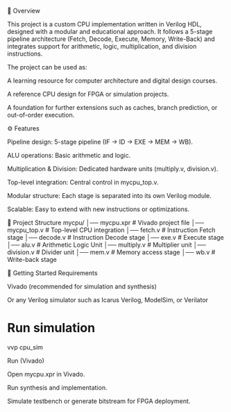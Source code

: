 📌 Overview

This project is a custom CPU implementation written in Verilog HDL, designed with a modular and educational approach.
It follows a 5-stage pipeline architecture (Fetch, Decode, Execute, Memory, Write-Back) and integrates support for arithmetic, logic, multiplication, and division instructions.

The project can be used as:

A learning resource for computer architecture and digital design courses.

A reference CPU design for FPGA or simulation projects.

A foundation for further extensions such as caches, branch prediction, or out-of-order execution.

⚙️ Features

Pipeline design: 5-stage pipeline (IF → ID → EXE → MEM → WB).

ALU operations: Basic arithmetic and logic.

Multiplication & Division: Dedicated hardware units (multiply.v, division.v).

Top-level integration: Central control in mycpu_top.v.

Modular structure: Each stage is separated into its own Verilog module.

Scalable: Easy to extend with new instructions or optimizations.

📂 Project Structure
mycpu/
│── mycpu.xpr        # Vivado project file
│── mycpu_top.v      # Top-level CPU integration
│── fetch.v          # Instruction Fetch stage
│── decode.v         # Instruction Decode stage
│── exe.v            # Execute stage
│── alu.v            # Arithmetic Logic Unit
│── multiply.v       # Multiplier unit
│── division.v       # Divider unit
│── mem.v            # Memory access stage
│── wb.v             # Write-back stage

🚀 Getting Started
Requirements

Vivado (recommended for simulation and synthesis)

Or any Verilog simulator such as Icarus Verilog, ModelSim, or Verilator


# Run simulation
vvp cpu_sim

Run (Vivado)

Open mycpu.xpr in Vivado.

Run synthesis and implementation.

Simulate testbench or generate bitstream for FPGA deployment.
